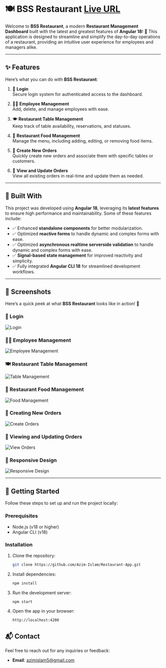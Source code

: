 # 🍽️ BSS Restaurant [Live URL](https://restaurant.azimdev.me/)

Welcome to **BSS Restaurant**, a modern **Restaurant Management Dashboard** built with the latest and greatest features of **Angular 18**! 🚀 This application is designed to streamline and simplify the day-to-day operations of a restaurant, providing an intuitive user experience for employees and managers alike. 

---

## ✨ Features

Here’s what you can do with **BSS Restaurant**:

1. 🔐 **Login**  
   Secure login system for authenticated access to the dashboard.

2. 🧑‍💼 **Employee Management**  
   Add, delete, and manage employees with ease.

3. 🍽️ **Restaurant Table Management**  
   Keep track of table availability, reservations, and statuses.

4. 🍔 **Restaurant Food Management**  
   Manage the menu, including adding, editing, or removing food items.

5. 🛒 **Create New Orders**  
   Quickly create new orders and associate them with specific tables or customers.

6. 📜 **View and Update Orders**  
   View all existing orders in real-time and update them as needed.

---

## 🔧 Built With 

This project was developed using **Angular 18**, leveraging its **latest features** to ensure high performance and maintainability. Some of these features include:

- ✅ Enhanced **standalone components** for better modularization.
- ✅ Optimized **reactive forms** to handle dynamic and complex forms with ease.
- ✅ Optimized **asynchronous realtime serverside validation** to handle dynamic and complex forms with ease.
- ✅ **Signal-based state management** for improved reactivity and simplicity.
- ✅ Fully integrated **Angular CLI 18** for streamlined development workflows.

---

## 📸 Screenshots

Here’s a quick peek at what **BSS Restaurant** looks like in action! 🎉

### 🔐 Login
![Login](https://i.ibb.co.com/fSGFyCM/1.png)

### 🧑‍💼 Employee Management
![Employee Management](https://i.ibb.co.com/123kC8X/2.png)

### 🍽️ Restaurant Table Management
![Table Management](https://i.ibb.co.com/m8KK7JX/3.png)

### 🍔 Restaurant Food Management
![Food Management](https://i.ibb.co.com/CwpYQjc/4.png==500x720)

### 🛒 Creating New Orders
![Create Orders](https://i.ibb.co.com/hWz4GvH/5.png)

### 📜 Viewing and Updating Orders
![View Orders](https://i.ibb.co.com/jLzfq9x/6.png)

### 📱 Responsive Design
![Responsive Design](https://i.ibb.co.com/dKjtpVG/7.png==500x720)


---

## 🚀 Getting Started

Follow these steps to set up and run the project locally:

### Prerequisites
- Node.js (v18 or higher)  
- Angular CLI (v18)  

### Installation

1. Clone the repository:
   ```bash
   git clone https://github.com/Azim-Islam/Restaurant-App.git
   ```
2. Install dependencies:
     ```bash
     npm install
     ```
3. Run the development server:
    ```bash
    npm start
    ```
5. Open the app in your browser:
     ```bash
     http://localhost:4200
     ```
## 📬 Contact

Feel free to reach out for any inquiries or feedback:

- **Email**: azimislam5@gmail.com

